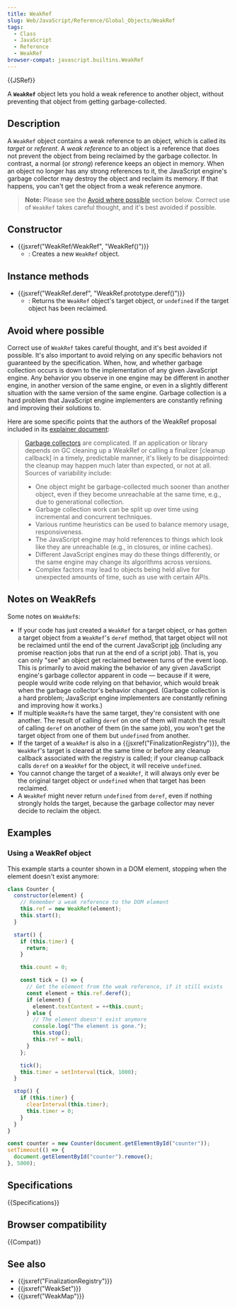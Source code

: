 ```yaml
---
title: WeakRef
slug: Web/JavaScript/Reference/Global_Objects/WeakRef
tags:
  - Class
  - JavaScript
  - Reference
  - WeakRef
browser-compat: javascript.builtins.WeakRef
---
```

{{JSRef}}

A **`WeakRef`** object lets you hold a weak reference to another object, without
preventing that object from getting garbage-collected.

## Description

A `WeakRef` object contains a weak reference to an object, which is called its
*target* or *referent*. A *weak reference* to an object is a reference that does
not prevent the object from being reclaimed by the garbage collector. In
contrast, a normal (or *strong*) reference keeps an object in memory. When an
object no longer has any strong references to it, the JavaScript engine's
garbage collector may destroy the object and reclaim its memory. If that
happens, you can't get the object from a weak reference anymore.

> **Note:** Please see the [Avoid where possible](#avoid_where_possible) section
> below. Correct use of `WeakRef` takes careful thought, and it's best avoided
> if possible.

## Constructor

*   {{jsxref("WeakRef/WeakRef", "WeakRef()")}}
    *   : Creates a new `WeakRef` object.

## Instance methods

*   {{jsxref("WeakRef.deref", "WeakRef.prototype.deref()")}}
    *   : Returns the `WeakRef` object's target object, or `undefined` if the target
        object has been reclaimed.

## Avoid where possible

Correct use of `WeakRef` takes careful thought, and it's best avoided if
possible. It's also important to avoid relying on any specific behaviors not
guaranteed by the specification. When, how, and whether garbage collection
occurs is down to the implementation of any given JavaScript engine. Any
behavior you observe in one engine may be different in another engine, in
another version of the same engine, or even in a slightly different situation
with the same version of the same engine. Garbage collection is a hard problem
that JavaScript engine implementers are constantly refining and improving their
solutions to.

Here are some specific points that the authors of the WeakRef proposal included
in its
[explainer document](https://github.com/tc39/proposal-weakrefs/blob/master/README.md):

> [Garbage collectors](https://en.wikipedia.org/wiki/Garbage_collection_\(computer_science\))
> are complicated. If an application or library depends on GC cleaning up a
> WeakRef or calling a finalizer \[cleanup callback] in a timely, predictable
> manner, it's likely to be disappointed: the cleanup may happen much later than
> expected, or not at all. Sources of variability include:
>
> *   One object might be garbage-collected much sooner than another object, even
>     if they become unreachable at the same time, e.g., due to generational
>     collection.
> *   Garbage collection work can be split up over time using incremental and
>     concurrent techniques.
> *   Various runtime heuristics can be used to balance memory usage,
>     responsiveness.
> *   The JavaScript engine may hold references to things which look like they are
>     unreachable (e.g., in closures, or inline caches).
> *   Different JavaScript engines may do these things differently, or the same
>     engine may change its algorithms across versions.
> *   Complex factors may lead to objects being held alive for unexpected amounts
>     of time, such as use with certain APIs.

## Notes on WeakRefs

Some notes on `WeakRef`s:

*   If your code has just created a `WeakRef` for a target object, or has gotten a
    target object from a `WeakRef`'s `deref` method, that target object will not
    be reclaimed until the end of the current JavaScript
    [job](https://tc39.es/ecma262/#job) (including any promise reaction jobs that
    run at the end of a script job). That is, you can only "see" an object get
    reclaimed between turns of the event loop. This is primarily to avoid making
    the behavior of any given JavaScript engine's garbage collector apparent in
    code — because if it were, people would write code relying on that behavior,
    which would break when the garbage collector's behavior changed. (Garbage
    collection is a hard problem; JavaScript engine implementers are constantly
    refining and improving how it works.)
*   If multiple `WeakRef`s have the same target, they're consistent with one
    another. The result of calling `deref` on one of them will match the result of
    calling `deref` on another of them (in the same job), you won't get the target
    object from one of them but `undefined` from another.
*   If the target of a `WeakRef` is also in a
    {{jsxref("FinalizationRegistry")}}, the `WeakRef`'s target is
    cleared at the same time or before any cleanup callback associated with the
    registry is called; if your cleanup callback calls `deref` on a `WeakRef` for
    the object, it will receive `undefined`.
*   You cannot change the target of a `WeakRef`, it will always only ever be the
    original target object or `undefined` when that target has been reclaimed.
*   A `WeakRef` might never return `undefined` from `deref`, even if nothing
    strongly holds the target, because the garbage collector may never decide to
    reclaim the object.

## Examples

### Using a WeakRef object

This example starts a counter shown in a DOM element, stopping when the element
doesn't exist anymore:

```js
class Counter {
  constructor(element) {
    // Remember a weak reference to the DOM element
    this.ref = new WeakRef(element);
    this.start();
  }

  start() {
    if (this.timer) {
      return;
    }

    this.count = 0;

    const tick = () => {
      // Get the element from the weak reference, if it still exists
      const element = this.ref.deref();
      if (element) {
        element.textContent = ++this.count;
      } else {
        // The element doesn't exist anymore
        console.log("The element is gone.");
        this.stop();
        this.ref = null;
      }
    };

    tick();
    this.timer = setInterval(tick, 1000);
  }

  stop() {
    if (this.timer) {
      clearInterval(this.timer);
      this.timer = 0;
    }
  }
}

const counter = new Counter(document.getElementById("counter"));
setTimeout(() => {
  document.getElementById("counter").remove();
}, 5000);
```

## Specifications

{{Specifications}}

## Browser compatibility

{{Compat}}

## See also

*   {{jsxref("FinalizationRegistry")}}
*   {{jsxref("WeakSet")}}
*   {{jsxref("WeakMap")}}
